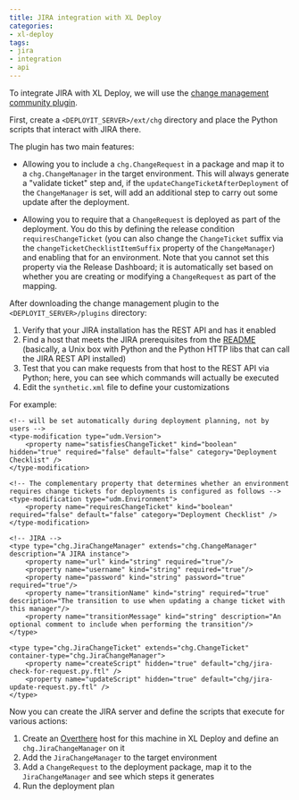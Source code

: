 ```yaml
---
title: JIRA integration with XL Deploy
categories:
- xl-deploy
tags:
- jira
- integration
- api
---
```


To integrate JIRA with XL Deploy, we will use the [change management community plugin](https://github.com/xebialabs/community-plugins/tree/master/deployit-udm-plugins/utility-plugins/change-mgmt-plugin).

First, create a `<DEPLOYIT_SERVER>/ext/chg` directory and place the Python scripts that interact with JIRA there.

The plugin has two main features:

* Allowing you to include a `chg.ChangeRequest` in a package and map it to a `chg.ChangeManager` in the target environment. This will always generate a "validate ticket" step and, if the `updateChangeTicketAfterDeployment` of the `ChangeManager` is set, will add an additional step to carry out some update after the deployment.

* Allowing you to require that a `ChangeRequest` is deployed as part of the deployment. You do this by defining the release condition `requiresChangeTicket` (you can also change the `ChangeTicket` suffix via the `changeTicketChecklistItemSuffix` property of the `ChangeManager`) and enabling that for an environment. Note that you cannot set this property via the Release Dashboard; it is automatically set based on whether you are creating or modifying a `ChangeRequest` as part of the mapping.

After downloading the change management plugin to the `<DEPLOYIT_SERVER>/plugins` directory:

1. Verify that your JIRA installation has the REST API and has it enabled
1. Find a host that meets the JIRA prerequisites from the [README](https://github.com/xebialabs/community-plugins/blob/master/deployit-udm-plugins/utility-plugins/change-mgmt-plugin/README.md) (basically, a Unix box with Python and the Python HTTP libs that can call the JIRA REST API installed)
1. Test that you can make requests from that host to the REST API via Python; here, you can see which commands will actually be executed
1. Edit the `synthetic.xml` file to define your customizations

For example:

    <!-- will be set automatically during deployment planning, not by users -->
    <type-modification type="udm.Version">
        <property name="satisfiesChangeTicket" kind="boolean" hidden="true" required="false" default="false" category="Deployment Checklist" />
    </type-modification>

    <!-- The complementary property that determines whether an environment requires change tickets for deployments is configured as follows --> 
    <type-modification type="udm.Environment">
        <property name="requiresChangeTicket" kind="boolean" required="false" default="false" category="Deployment Checklist" />
    </type-modification>

    <!-- JIRA -->
    <type type="chg.JiraChangeManager" extends="chg.ChangeManager" description="A JIRA instance">
        <property name="url" kind="string" required="true"/>
        <property name="username" kind="string" required="true"/>
        <property name="password" kind="string" password="true" required="true"/>
        <property name="transitionName" kind="string" required="true" description="The transition to use when updating a change ticket with this manager"/>
        <property name="transitionMessage" kind="string" description="An optional comment to include when performing the transition"/>
    </type>

    <type type="chg.JiraChangeTicket" extends="chg.ChangeTicket" container-type="chg.JiraChangeManager">
        <property name="createScript" hidden="true" default="chg/jira-check-for-request.py.ftl" />
        <property name="updateScript" hidden="true" default="chg/jira-update-request.py.ftl" />
    </type>

Now you can create the JIRA server and define the scripts that execute for various actions:

1. Create an [Overthere](https://github.com/xebialabs/overthere) host for this machine in XL Deploy and define an `chg.JiraChangeManager` on it
1. Add the `JiraChangeManager` to the target environment
1. Add a `ChangeRequest` to the deployment package, map it to the `JiraChangeManager` and see which steps it generates
1. Run the deployment plan

